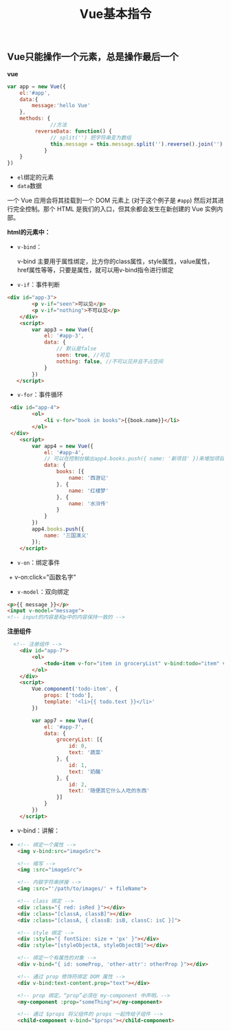 <h1 align="center"> Vue基本指令</h1>

​	

## Vue只能操作一个元素，总是操作最后一个

**vue**

```javascript
var app = new Vue({
    el:'#app',
    data:{
    	message:'hello Vue'
	},
    methods: {
              //方法
         reverseData: function() {
              // split('') 把字符串变为数组
              this.message = this.message.split('').reverse().join('');
            }
    }
})
```

- `el`绑定的元素
- `data`数据

一个 Vue 应用会将其挂载到一个 DOM 元素上 (对于这个例子是 `#app`) 然后对其进行完全控制。那个 HTML 是我们的入口，但其余都会发生在新创建的 Vue 实例内部。



**html的元素中：**

- `v-bind`：

  v-bind 主要用于属性绑定，比方你的class属性，style属性，value属性，href属性等等，只要是属性，就可以用v-bind指令进行绑定

- `v-if`：事件判断

```html
<div id="app-3">
        <p v-if="seen">可以见</p>
        <p v-if="nothing">不可以见</p>
    </div>
    <script>
        var app3 = new Vue({
            el: '#app-3',
            data: {
                // 默认是false
                seen: true, //可见   
                nothing: false, //不可以见并且不占空间
            }
        })
   </script>
```



- `v-for`：事件循环

```html
 <div id="app-4">
        <ol>
            <li v-for="book in books">{{book.name}}</li>
        </ol>
 </div>
    <script>
        var app4 = new Vue({
            el: '#app-4',
            // 可以在控制台输出app4.books.push({ name: '新项目' })来增加项目名称
            data: {
                books: [{
                    name: '西游记'
                }, {
                    name: '红楼梦'
                }, {
                    name: '水浒传'
                }
            }
        })
        app4.books.push({
            name: '三国演义'
        });
    </script>
```



- `v-on`：绑定事件 

​		+ v-on:click="函数名字"

- `v-model`：双向绑定

```html
<p>{{ message }}</p>
<input v-model="message">
<!-- input的内容是和p中的内容保持一致的 -->
```



**注册组件**

```html
  <!-- 注册组件 -->
    <div id="app-7">
        <ol>
            <todo-item v-for="item in groceryList" v-bind:todo="item" v-bind:key="item.id"></todo-item>
        </ol>
    </div>
    <script>
        Vue.component('todo-item', {
            props: ['todo'],
            template: '<li>{{ todo.text }}</li>'
        })

        var app7 = new Vue({
            el: '#app-7',
            data: {
                groceryList: [{
                    id: 0,
                    text: '蔬菜'
                }, {
                    id: 1,
                    text: '奶酪'
                }, {
                    id: 2,
                    text: '随便其它什么人吃的东西'
                }]
            }
        })
    </script>
```



- v-bind：讲解：

- ```html
  <!-- 绑定一个属性 -->
  <img v-bind:src="imageSrc">
  
  <!-- 缩写 -->
  <img :src="imageSrc">
  
  <!-- 内联字符串拼接 -->
  <img :src="'/path/to/images/' + fileName">
  
  <!-- class 绑定 -->
  <div :class="{ red: isRed }"></div>
  <div :class="[classA, classB]"></div>
  <div :class="[classA, { classB: isB, classC: isC }]">
  
  <!-- style 绑定 -->
  <div :style="{ fontSize: size + 'px' }"></div>
  <div :style="[styleObjectA, styleObjectB]"></div>
  
  <!-- 绑定一个有属性的对象 -->
  <div v-bind="{ id: someProp, 'other-attr': otherProp }"></div>
  
  <!-- 通过 prop 修饰符绑定 DOM 属性 -->
  <div v-bind:text-content.prop="text"></div>
  
  <!-- prop 绑定。“prop”必须在 my-component 中声明。-->
  <my-component :prop="someThing"></my-component>
  
  <!-- 通过 $props 将父组件的 props 一起传给子组件 -->
  <child-component v-bind="$props"></child-component>
  ```

  
